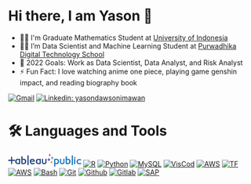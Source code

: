 # Hi there, I am Yason 👋 
- 👨‍🎓 I'm Graduate Mathematics Student at [University of Indonesia](https://math.ui.ac.id/en/)
- 👨‍🔬 I’m Data Scientist and Machine Learning Student at [Purwadhika Digital Technology School](https://purwadhika.com/)
- 🥅 2022 Goals: Work as Data Scientist, Data Analyst, and Risk Analyst
- ⚡ Fun Fact: I love watching anime one piece, playing game genshin impact, and reading biography book

[![Gmail](https://img.shields.io/badge/Gmail-yason.dawson%40sci.ui.ac.id-orange)](mailto:yason.dawson@sci.ui.ac.id)
[![Linkedin: yasondawsonimawan](https://img.shields.io/badge/-yasondawsonimawan-blue?style=flat-square&logo=Linkedin&logoColor=white&link=https://www.linkedin.com/in/yason-dawson-imawan-karo-karo-670982135/)](https://www.linkedin.com/in/yason-dawson-imawan-karo-karo-670982135/)

# 🛠 Languages and Tools
[![Tableau](https://github.com/yasondawson1/yasondawson1/blob/main/icons/tableau.png)](https://public.tableau.com/app/profile/yason.dawson.imawan)
[![R](https://www.vectorlogo.zone/logos/r-project/r-project-ar21.svg)](https://rpubs.com/yasondawson)
[![Python](https://www.vectorlogo.zone/logos/python/python-ar21.svg)](https://www.python.org/ "data load script")
[![MySQL](https://www.vectorlogo.zone/logos/mysql/mysql-ar21.svg)](https://www.mysql.com/)
[![VisCod](https://www.vectorlogo.zone/logos/visualstudio_code/visualstudio_code-ar21.svg)](https://code.visualstudio.com/download)
[![AWS](https://www.vectorlogo.zone/logos/amazon_aws/amazon_aws-ar21.svg)](https://aws.amazon.com/id/)
[![TF](https://www.vectorlogo.zone/logos/tensorflow/tensorflow-ar21.svg)](https://aws.amazon.com/id/)
[![AWS](https://www.vectorlogo.zone/logos/amazon_aws/amazon_aws-ar21.svg)](https://aws.amazon.com/id/)
[![Bash](https://www.vectorlogo.zone/logos/gnu_bash/gnu_bash-ar21.svg)](https://www.gnu.org/software/bash/ "Scripting")
[![Git](https://www.vectorlogo.zone/logos/git-scm/git-scm-ar21.svg)](https://git-scm.com/ "Version control")
[![Github](https://www.vectorlogo.zone/logos/github/github-ar21.svg)](https://github.com/ "Git Repositories")
[![Gitlab](https://www.vectorlogo.zone/logos/gitlab/gitlab-ar21.svg)](https://about.gitlab.com/ "Git Repositories")
[![SAP](https://www.vectorlogo.zone/logos/sap/sap-ar21.svg)](https://www.sap.com/sea/index.html)
